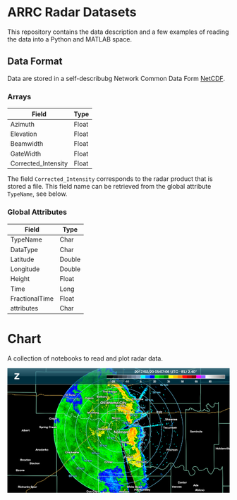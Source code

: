 # ARRC Radar Datasets

This repository contains the data description and a few examples of reading the data into a Python and MATLAB space.

## Data Format

Data are stored in a self-describubg Network Common Data Form [NetCDF].

### Arrays

| Field | Type |
| --- | --- |
| Azimuth | Float |
| Elevation | Float |
| Beamwidth | Float |
| GateWidth | Float |
| Corrected_Intensity | Float |

The field `Corrected_Intensity` corresponds to the radar product that is stored a file. This field name can be retrieved from the global attribute `TypeName`, see below.

### Global Attributes

| Field | Type |
| --- | --- |
| TypeName | Char |
| DataType | Char |
| Latitude | Double |
| Longitude | Double |
| Height | Float |
| Time | Long |
| FractionalTime | Float |
| attributes | Char |


# Chart

A collection of notebooks to read and plot radar data.

![Figure](blob/PX-20170220-050706-E2.4-Z.png)

[NetCDF]: https://www.unidata.ucar.edu/software/netcdf/